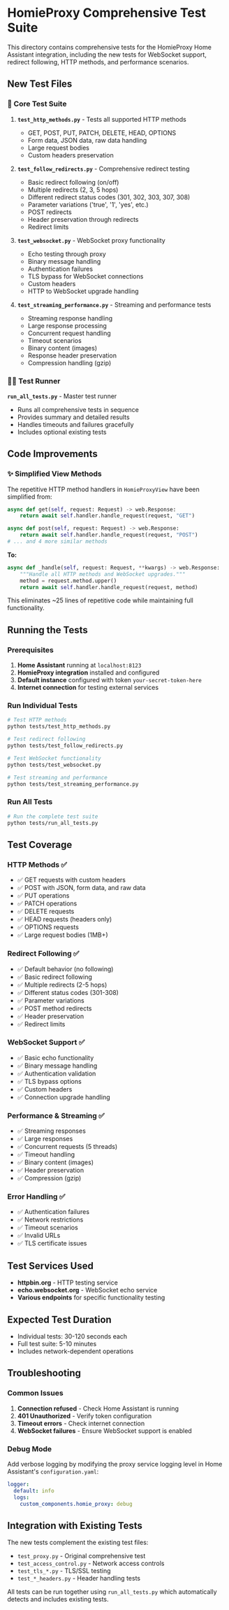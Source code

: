 # HomieProxy Comprehensive Test Suite

This directory contains comprehensive tests for the HomieProxy Home Assistant integration, including the new tests for WebSocket support, redirect following, HTTP methods, and performance scenarios.

## New Test Files

### 🚀 Core Test Suite

1. **`test_http_methods.py`** - Tests all supported HTTP methods
   - GET, POST, PUT, PATCH, DELETE, HEAD, OPTIONS
   - Form data, JSON data, raw data handling
   - Large request bodies
   - Custom headers preservation

2. **`test_follow_redirects.py`** - Comprehensive redirect testing
   - Basic redirect following (on/off)
   - Multiple redirects (2, 3, 5 hops)
   - Different redirect status codes (301, 302, 303, 307, 308)
   - Parameter variations ('true', '1', 'yes', etc.)
   - POST redirects
   - Header preservation through redirects
   - Redirect limits

3. **`test_websocket.py`** - WebSocket proxy functionality
   - Echo testing through proxy
   - Binary message handling
   - Authentication failures
   - TLS bypass for WebSocket connections
   - Custom headers
   - HTTP to WebSocket upgrade handling

4. **`test_streaming_performance.py`** - Streaming and performance tests
   - Streaming response handling
   - Large response processing
   - Concurrent request handling
   - Timeout scenarios
   - Binary content (images)
   - Response header preservation
   - Compression handling (gzip)

### 🏃‍♂️ Test Runner

**`run_all_tests.py`** - Master test runner
- Runs all comprehensive tests in sequence
- Provides summary and detailed results
- Handles timeouts and failures gracefully
- Includes optional existing tests

## Code Improvements

### ✨ Simplified View Methods

The repetitive HTTP method handlers in `HomieProxyView` have been simplified from:

```python
async def get(self, request: Request) -> web.Response:
    return await self.handler.handle_request(request, "GET")

async def post(self, request: Request) -> web.Response:
    return await self.handler.handle_request(request, "POST")
# ... and 4 more similar methods
```

**To:**

```python
async def _handle(self, request: Request, **kwargs) -> web.Response:
    """Handle all HTTP methods and WebSocket upgrades."""
    method = request.method.upper()
    return await self.handler.handle_request(request, method)
```

This eliminates ~25 lines of repetitive code while maintaining full functionality.

## Running the Tests

### Prerequisites

1. **Home Assistant** running at `localhost:8123`
2. **HomieProxy integration** installed and configured
3. **Default instance** configured with token `your-secret-token-here`
4. **Internet connection** for testing external services

### Run Individual Tests

```bash
# Test HTTP methods
python tests/test_http_methods.py

# Test redirect following
python tests/test_follow_redirects.py

# Test WebSocket functionality
python tests/test_websocket.py

# Test streaming and performance
python tests/test_streaming_performance.py
```

### Run All Tests

```bash
# Run the complete test suite
python tests/run_all_tests.py
```

## Test Coverage

### HTTP Methods ✅
- ✅ GET requests with custom headers
- ✅ POST with JSON, form data, and raw data
- ✅ PUT operations
- ✅ PATCH operations  
- ✅ DELETE requests
- ✅ HEAD requests (headers only)
- ✅ OPTIONS requests
- ✅ Large request bodies (1MB+)

### Redirect Following ✅
- ✅ Default behavior (no following)
- ✅ Basic redirect following
- ✅ Multiple redirects (2-5 hops)
- ✅ Different status codes (301-308)
- ✅ Parameter variations
- ✅ POST method redirects
- ✅ Header preservation
- ✅ Redirect limits

### WebSocket Support ✅
- ✅ Basic echo functionality
- ✅ Binary message handling
- ✅ Authentication validation
- ✅ TLS bypass options
- ✅ Custom headers
- ✅ Connection upgrade handling

### Performance & Streaming ✅
- ✅ Streaming responses
- ✅ Large responses
- ✅ Concurrent requests (5 threads)
- ✅ Timeout handling
- ✅ Binary content (images)
- ✅ Header preservation
- ✅ Compression (gzip)

### Error Handling ✅
- ✅ Authentication failures
- ✅ Network restrictions
- ✅ Timeout scenarios
- ✅ Invalid URLs
- ✅ TLS certificate issues

## Test Services Used

- **httpbin.org** - HTTP testing service
- **echo.websocket.org** - WebSocket echo service
- **Various endpoints** for specific functionality testing

## Expected Test Duration

- Individual tests: 30-120 seconds each
- Full test suite: 5-10 minutes
- Includes network-dependent operations

## Troubleshooting

### Common Issues

1. **Connection refused** - Check Home Assistant is running
2. **401 Unauthorized** - Verify token configuration
3. **Timeout errors** - Check internet connection
4. **WebSocket failures** - Ensure WebSocket support is enabled

### Debug Mode

Add verbose logging by modifying the proxy service logging level in Home Assistant's `configuration.yaml`:

```yaml
logger:
  default: info
  logs:
    custom_components.homie_proxy: debug
```

## Integration with Existing Tests

The new tests complement the existing test files:
- `test_proxy.py` - Original comprehensive test
- `test_access_control.py` - Network access controls
- `test_tls_*.py` - TLS/SSL testing
- `test_*_headers.py` - Header handling tests

All tests can be run together using `run_all_tests.py` which automatically detects and includes existing tests. 